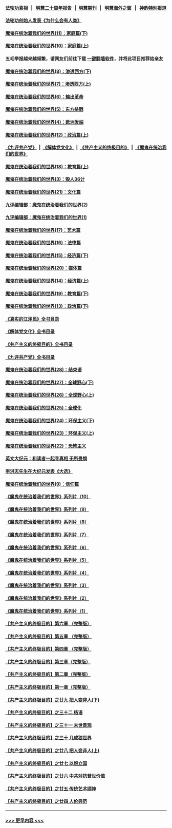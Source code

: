#### [法轮功真相](https://github.com/gfw-breaker/truth/blob/master/README.md?t=0) &nbsp;&nbsp;|&nbsp;&nbsp; [明慧二十周年报告](https://github.com/gfw-breaker/mh-reports/blob/master/README.md?t=0) &nbsp;&nbsp;|&nbsp;&nbsp;[明慧期刊](https://github.com/gfw-breaker/mh-qikan) &nbsp;&nbsp;|&nbsp;&nbsp; [明慧海外之窗](https://github.com/gfw-breaker/mh-news/blob/master/README.md?t=0) &nbsp;&nbsp;|&nbsp;&nbsp; [神韵特别报道](https://github.com/gfw-breaker/mh-news/blob/master/shenyun.md?t=0)
#### [法轮功创始人发表《为什么会有人类》](../pages/nsc422/n13912117.md?t=04060343) 
#### [魔鬼在统治着我们的世界(11)：家庭篇(下)](../pages/nsc422/n10440961.md?t=04060343) 
#### [魔鬼在统治着我们的世界(10)：家庭篇(上)](../pages/nsc422/n10435448.md?t=04060343) 
#### 五毛举报越来越频繁，请网友们前往下载 [一键翻墙软件](https://github.com/gfw-breaker/ssr-accounts)，并将此项目推荐给亲友
#### [魔鬼在统治着我们的世界(8)：渗透西方(下)](../pages/nsc422/n10429603.md?t=04060343) 
#### [魔鬼在统治着我们的世界(7)：渗透西方(上)](../pages/nsc422/n10426013.md?t=04060343) 
#### [魔鬼在统治着我们的世界(6)：输出革命](../pages/nsc422/n10421536.md?t=04060343) 
#### [魔鬼在统治着我们的世界(5)：东方杀戮](../pages/nsc422/n10417707.md?t=04060343) 
#### [魔鬼在统治着我们的世界(4)：欧洲发端](../pages/nsc422/n10414890.md?t=04060343) 
#### [魔鬼在统治着我们的世界(12)：政治篇(上)](../pages/nsc422/n10444576.md?t=04060343) 
#### [《九评共产党》](https://github.com/begood0513/9ping.md/blob/master/README.md) &nbsp;|&nbsp; [《解体党文化》](../../../../jtdwh.md/blob/master/README.md)  &nbsp;|&nbsp; [《共产主义的终极目的》](../../../../gczydzjmd.md/blob/master/README.md) &nbsp;|&nbsp; [《魔鬼在统治我们的世界》](../../../../mgztzwmdsj.md/blob/master/README.md) 
#### [魔鬼在统治着我们的世界(18)：教育篇(上)](../pages/nsc422/n10526970.md?t=04060343) 
#### [魔鬼在统治着我们的世界(3)：毁人36计](../pages/nsc422/n10411583.md?t=04060343) 
#### [魔鬼在统治着我们的世界(21)：文化篇](../pages/nsc422/n10597706.md?t=04060343) 
#### [九评编辑部：魔鬼在统治着我们的世界(2)](../pages/nsc422/n10410036.md?t=04060343) 
#### [九评编辑部：魔鬼在统治着我们的世界(1)](../pages/nsc422/n10406825.md?t=04060343) 
#### [魔鬼在统治着我们的世界(17)：艺术篇](../pages/nsc422/n10499093.md?t=04060343) 
#### [魔鬼在统治着我们的世界(16)：法律篇](../pages/nsc422/n10485969.md?t=04060343) 
#### [魔鬼在统治着我们的世界(15)：经济篇(下)](../pages/nsc422/n10469975.md?t=04060343) 
#### [魔鬼在统治着我们的世界(20)：媒体篇](../pages/nsc422/n10586579.md?t=04060343) 
#### [魔鬼在统治着我们的世界(14)：经济篇(上)](../pages/nsc422/n10457370.md?t=04060343) 
#### [魔鬼在统治着我们的世界(19)：教育篇(下)](../pages/nsc422/n10564808.md?t=04060343) 
#### [魔鬼在统治着我们的世界(13)：政治篇(下)](../pages/nsc422/n10448270.md?t=04060343) 
#### [《真实的江泽民》全书目录](../pages/nsc422/n13721399.md?t=04060343) 
#### [《解体党文化》全书目录](../pages/nsc422/n13721157.md?t=04060343) 
#### [《共产主义的终极目的》全书目录](../pages/nsc422/n13721048.md?t=04060343) 
#### [《九评共产党》全书目录](../pages/nsc422/n13708085.md?t=04060343) 
#### [魔鬼在统治着我们的世界(28)：结束语](../pages/nsc422/n10936246.md?t=04060343) 
#### [魔鬼在统治着我们的世界(27)：全球野心(下)](../pages/nsc422/n10928319.md?t=04060343) 
#### [魔鬼在统治着我们的世界(26)：全球野心(上)](../pages/nsc422/n10900318.md?t=04060343) 
#### [魔鬼在统治着我们的世界(25)：全球化](../pages/nsc422/n10788205.md?t=04060343) 
#### [魔鬼在统治着我们的世界(24)：环保主义(下)](../pages/nsc422/n10695307.md?t=04060343) 
#### [魔鬼在统治着我们的世界(23)：环保主义(上)](../pages/nsc422/n10688613.md?t=04060343) 
#### [魔鬼在统治着我们的世界(22)：恐怖主义](../pages/nsc422/n10614727.md?t=04060343) 
#### [英文大纪元：和读者一起寻真相 无所畏惧](../pages/nsc422/n12542027.md?t=04060343) 
#### [李洪志先生在大纪元发表《大选》](../pages/nsc422/n12534746.md?t=04060343) 
#### [魔鬼在统治着我们的世界(9)：信仰篇](../pages/nsc422/n10432159.md?t=04060343) 
#### [《魔鬼在统治着我们的世界》系列片（10）](../pages/nsc422/n12292670.md?t=04060343) 
#### [《魔鬼在统治着我们的世界》系列片（9）](../pages/nsc422/n12290859.md?t=04060343) 
#### [《魔鬼在统治着我们的世界》系列片（8）](../pages/nsc422/n12287445.md?t=04060343) 
#### [《魔鬼在统治着我们的世界》系列片（7）](../pages/nsc422/n12283425.md?t=04060343) 
#### [《魔鬼在统治着我们的世界》系列片（6）](../pages/nsc422/n12282314.md?t=04060343) 
#### [《魔鬼在统治着我们的世界》系列片（5）](../pages/nsc422/n12281419.md?t=04060343) 
#### [《魔鬼在统治着我们的世界》系列片（4）](../pages/nsc422/n12274024.md?t=04060343) 
#### [《魔鬼在统治着我们的世界》系列片（3）](../pages/nsc422/n12271322.md?t=04060343) 
#### [《魔鬼在统治着我们的世界》系列片（2）](../pages/nsc422/n12269049.md?t=04060343) 
#### [《魔鬼在统治着我们的世界》系列片（1）](../pages/nsc422/n12267575.md?t=04060343) 
#### [【共产主义的终极目的】第六章 （完整版）](../pages/nsc422/n11428913.md?t=04060343) 
#### [【共产主义的终极目的】第五章 （完整版）](../pages/nsc422/n11428912.md?t=04060343) 
#### [【共产主义的终极目的】第四章 （完整版）](../pages/nsc422/n11428907.md?t=04060343) 
#### [【共产主义的终极目的】第三章（完整版）](../pages/nsc422/n11428848.md?t=04060343) 
#### [【共产主义的终极目的】第二章（完整版）](../pages/nsc422/n11428831.md?t=04060343) 
#### [【共产主义的终极目的】第一章（完整版）](../pages/nsc422/n11417651.md?t=04060343) 
#### [【共产主义的终极目的】之廿九 把人变非人(下)](../pages/nsc422/n11344140.md?t=04060343) 
#### [【共产主义的终极目的】之三十二 结语](../pages/nsc422/n11360535.md?t=04060343) 
#### [【共产主义的终极目的】之三十一 末世景观](../pages/nsc422/n11351129.md?t=04060343) 
#### [【共产主义的终极目的】之三十 几成狼世界](../pages/nsc422/n11348280.md?t=04060343) 
#### [【共产主义的终极目的】之廿八 把人变非人(上)](../pages/nsc422/n11340492.md?t=04060343) 
#### [【共产主义的终极目的】之廿七 以恨立国](../pages/nsc422/n11336944.md?t=04060343) 
#### [【共产主义的终极目的】之廿六 中共对抗普世价值](../pages/nsc422/n11324785.md?t=04060343) 
#### [【共产主义的终极目的】之廿五 传统艺术颂神](../pages/nsc422/n11296396.md?t=04060343) 
#### [【共产主义的终极目的】之廿四 人伦典范](../pages/nsc422/n11296397.md?t=04060343) 

----
#### [ >>> 更早内容 <<< ](../indexes/nsc422-earlier.md)
